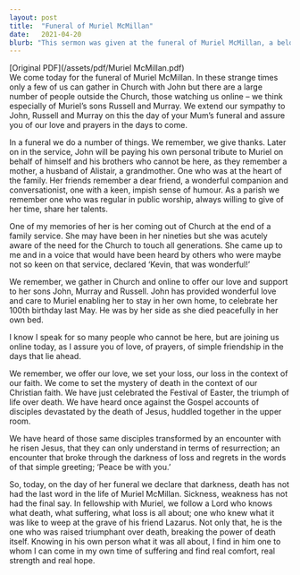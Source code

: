 ```yaml
---
layout: post
title:  "Funeral of Muriel McMillan"
date:   2021-04-20
blurb: "This sermon was given at the funeral of Muriel McMillan, a beloved member of the parish. The sermon reflects on Muriel's life, her contributions to the church, and the comfort found in faith during times of loss. It emphasizes the Christian belief in the triumph of life over death, as celebrated during Easter."
---
```

[Original PDF](/assets/pdf/Muriel McMillan.pdf)    
We come today for the funeral of Muriel McMillan. In these strange times only a few of us can gather in Church with John but there are a large number of people outside the Church, those watching us online – we think especially of Muriel’s sons Russell and Murray. We extend our sympathy to John, Russell and Murray on this the day of your Mum’s funeral and assure you of our love and prayers in the days to come.

In a funeral we do a number of things. We remember, we give thanks. Later on in the service, John will be paying his own personal tribute to Muriel on behalf of himself and his brothers who cannot be here, as they remember a mother, a husband of Alistair, a grandmother. One who was at the heart of the family. Her friends remember a dear friend, a wonderful companion and conversationist, one with a keen, impish sense of humour. As a parish we remember one who was regular in public worship, always willing to give of her time, share her talents.

One of my memories of her is her coming out of Church at the end of a family service. She may have been in her nineties but she was acutely aware of the need for the Church to touch all generations. She came up to me and in a voice that would have been heard by others who were maybe not so keen on that service, declared ‘Kevin, that was wonderful!’

We remember, we gather in Church and online to offer our love and support to her sons John, Murray and Russell. John has provided wonderful love and care to Muriel enabling her to stay in her own home, to celebrate her 100th birthday last May. He was by her side as she died peacefully in her own bed.

I know I speak for so many people who cannot be here, but are joining us online today, as I assure you of love, of prayers, of simple friendship in the days that lie ahead.

We remember, we offer our love, we set your loss, our loss in the context of our faith. We come to set the mystery of death in the context of our Christian faith. We have just celebrated the Festival of Easter, the triumph of life over death. We have heard once against the Gospel accounts of disciples devastated by the death of Jesus, huddled together in the upper room.

We have heard of those same disciples transformed by an encounter with he risen Jesus, that they can only understand in terms of resurrection; an encounter that broke through the darkness of loss and regrets in the words of that simple greeting; ‘Peace be with you.’

So, today, on the day of her funeral we declare that darkness, death has not had the last word in the life of Muriel McMillan. Sickness, weakness has not had the final say. In fellowship with Muriel, we follow a Lord who knows what death, what suffering, what loss is all about; one who knew what it was like to weep at the grave of his friend Lazarus. Not only that, he is the one who was raised triumphant over death, breaking the power of death itself. Knowing in his own person what it was all about, I find in him one to whom I can come in my own time of suffering and find real comfort, real strength and real hope.
